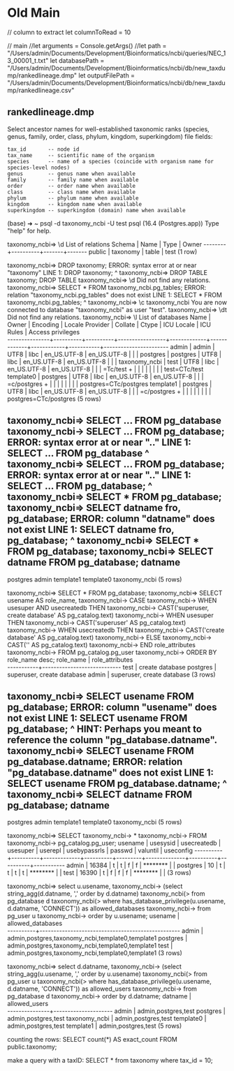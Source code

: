 # Old Main


// column to extract
let columnToRead = 10

// main
//let arguments = Console.getArgs()
//let path = "/Users/admin/Documents/Development/Bioinformatics/ncbi/queries/NEC_13_00001_t.txt"
let databasePath = "/Users/admin/Documents/Development/Bioinformatics/ncbi/db/new_taxdump/rankedlineage.dmp"
let outputFilePath = "/Users/admin/Documents/Development/Bioinformatics/ncbi/db/new_taxdump/rankedlineage.csv"

rankedlineage.dmp
-----------------
Select ancestor names for well-established taxonomic ranks (species, genus, family, order, class, phylum, kingdom, superkingdom) file fields:

    tax_id       -- node id
    tax_name     -- scientific name of the organism
    species      -- name of a species (coincide with organism name for species-level nodes)
    genus        -- genus name when available
    family       -- family name when available
    order        -- order name when available
    class        -- class name when available
    phylum       -- phylum name when available
    kingdom      -- kingdom name when available
    superkingdom -- superkingdom (domain) name when available



(base) ➜  ~ psql -d taxonomy_ncbi -U test
psql (16.4 (Postgres.app))
Type "help" for help.

taxonomy_ncbi=> \d
         List of relations
 Schema |   Name   | Type  | Owner 
--------+----------+-------+-------
 public | taxonomy | table | test
(1 row)

taxonomy_ncbi=> DROP taxonomy;
ERROR:  syntax error at or near "taxonomy"
LINE 1: DROP taxonomy;
             ^
taxonomy_ncbi=> DROP TABLE taxonomy;
DROP TABLE
taxonomy_ncbi=> \d
Did not find any relations.
taxonomy_ncbi=> SELECT * FROM taxonomy_ncbi.pg_tables;
ERROR:  relation "taxonomy_ncbi.pg_tables" does not exist
LINE 1: SELECT * FROM taxonomy_ncbi.pg_tables;
                      ^
taxonomy_ncbi=> \c taxonomy_ncbi
You are now connected to database "taxonomy_ncbi" as user "test".
taxonomy_ncbi=> \dt
Did not find any relations.
taxonomy_ncbi=> \l
                                                         List of databases
     Name      |  Owner   | Encoding | Locale Provider |   Collate   |    Ctype    | ICU Locale | ICU Rules |   Access privileges   
---------------+----------+----------+-----------------+-------------+-------------+------------+-----------+-----------------------
 admin         | admin    | UTF8     | libc            | en_US.UTF-8 | en_US.UTF-8 |            |           | 
 postgres      | postgres | UTF8     | libc            | en_US.UTF-8 | en_US.UTF-8 |            |           | 
 taxonomy_ncbi | test     | UTF8     | libc            | en_US.UTF-8 | en_US.UTF-8 |            |           | =Tc/test             +
               |          |          |                 |             |             |            |           | test=CTc/test
 template0     | postgres | UTF8     | libc            | en_US.UTF-8 | en_US.UTF-8 |            |           | =c/postgres          +
               |          |          |                 |             |             |            |           | postgres=CTc/postgres
 template1     | postgres | UTF8     | libc            | en_US.UTF-8 | en_US.UTF-8 |            |           | =c/postgres          +
               |          |          |                 |             |             |            |           | postgres=CTc/postgres
(5 rows)

taxonomy_ncbi=> SELECT ... FROM pg_database
taxonomy_ncbi-> SELECT ... FROM pg_database;
ERROR:  syntax error at or near ".."
LINE 1: SELECT ... FROM pg_database
               ^
taxonomy_ncbi=> SELECT ... FROM pg_database;                                                                                                                                                                                                           ERROR:  syntax error at or near ".."
LINE 1: SELECT ... FROM pg_database;
               ^
taxonomy_ncbi=> SELECT * FROM pg_database;
taxonomy_ncbi=> SELECT datname fro, pg_database;
ERROR:  column "datname" does not exist
LINE 1: SELECT datname fro, pg_database;
               ^
taxonomy_ncbi=> SELECT * FROM pg_database;
taxonomy_ncbi=> SELECT datname FROM pg_database;
    datname    
---------------
 postgres
 admin
 template1
 template0
 taxonomy_ncbi
(5 rows)

taxonomy_ncbi=> SELECT * FROM pg_database;
taxonomy_ncbi=> SELECT usename AS role_name,
taxonomy_ncbi->   CASE 
taxonomy_ncbi->      WHEN usesuper AND usecreatedb THEN 
taxonomy_ncbi->    CAST('superuser, create database' AS pg_catalog.text)
taxonomy_ncbi->      WHEN usesuper THEN 
taxonomy_ncbi->     CAST('superuser' AS pg_catalog.text)
taxonomy_ncbi->      WHEN usecreatedb THEN 
taxonomy_ncbi->     CAST('create database' AS pg_catalog.text)
taxonomy_ncbi->      ELSE 
taxonomy_ncbi->     CAST('' AS pg_catalog.text)
taxonomy_ncbi->   END role_attributes
taxonomy_ncbi-> FROM pg_catalog.pg_user
taxonomy_ncbi-> ORDER BY role_name desc;
 role_name |      role_attributes       
-----------+----------------------------
 test      | create database
 postgres  | superuser, create database
 admin     | superuser, create database
(3 rows)

taxonomy_ncbi=> SELECT usename FROM pg_database;
ERROR:  column "usename" does not exist
LINE 1: SELECT usename FROM pg_database;
               ^
HINT:  Perhaps you meant to reference the column "pg_database.datname".
taxonomy_ncbi=> SELECT usename FROM pg_database.datname;
ERROR:  relation "pg_database.datname" does not exist
LINE 1: SELECT usename FROM pg_database.datname;
                            ^
taxonomy_ncbi=> SELECT datname FROM pg_database;
    datname    
---------------
 postgres
 admin
 template1
 template0
 taxonomy_ncbi
(5 rows)

taxonomy_ncbi=> SELECT
taxonomy_ncbi->  * 
taxonomy_ncbi-> FROM
taxonomy_ncbi->  pg_catalog.pg_user;
 usename  | usesysid | usecreatedb | usesuper | userepl | usebypassrls |  passwd  | valuntil | useconfig 
----------+----------+-------------+----------+---------+--------------+----------+----------+-----------
 admin    |    16384 | t           | t        | f       | f            | ******** |          | 
 postgres |       10 | t           | t        | t       | t            | ******** |          | 
 test     |    16390 | t           | f        | f       | f            | ******** |          | 
(3 rows)

taxonomy_ncbi=> select u.usename,
taxonomy_ncbi->        (select string_agg(d.datname, ',' order by d.datname) 
taxonomy_ncbi(>         from pg_database d 
taxonomy_ncbi(>         where has_database_privilege(u.usename, d.datname, 'CONNECT')) as allowed_databases
taxonomy_ncbi-> from pg_user u
taxonomy_ncbi-> order by u.usename;
 usename  |                allowed_databases                 
----------+--------------------------------------------------
 admin    | admin,postgres,taxonomy_ncbi,template0,template1
 postgres | admin,postgres,taxonomy_ncbi,template0,template1
 test     | admin,postgres,taxonomy_ncbi,template0,template1
(3 rows)

taxonomy_ncbi=> select d.datname,
taxonomy_ncbi->        (select string_agg(u.usename, ',' order by u.usename) 
taxonomy_ncbi(>         from pg_user u 
taxonomy_ncbi(>         where has_database_privilege(u.usename, d.datname, 'CONNECT')) as allowed_users
taxonomy_ncbi-> from pg_database d
taxonomy_ncbi-> order by d.datname;
    datname    |    allowed_users    
---------------+---------------------
 admin         | admin,postgres,test
 postgres      | admin,postgres,test
 taxonomy_ncbi | admin,postgres,test
 template0     | admin,postgres,test
 template1     | admin,postgres,test
(5 rows)

counting the rows:
SELECT count(*) AS exact_count FROM public.taxonomy;

make a query with a taxID:
SELECT * from taxonomy where tax_id = 10;


